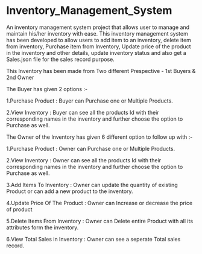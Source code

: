 # Inventory_Management_System
An inventory management system project that allows user to manage and maintain his/her inventory with ease. This inventory management system has been developed to allow users to add item to an inventory, delete item from inventory, Purchase item from Inventory, Update price of the product in the inventory and other details, update inventory status and also get a Sales.json file for the sales record purpose.

This Inventory has been made from Two different Prespective - 1st Buyers & 2nd Owner

The Buyer has given 2 options :- 

1.Purchase Product : Buyer can Purchase one or Multiple Products.

2.View Inventory : Buyer can see all the products Id with their corresponding names in the inventory and further choose the option to Purchase as well.

The Owner of the Inventory has given 6 different option to follow up with :- 

1.Purchase Product : Owner can Purchase one or Multiple Products.

2.View Inventory : Owner can see all the products Id with their corresponding names in the inventory and further choose the option to Purchase as well.

3.Add Items To Inventory : Owner can update the quantity of existing Product or can add a new product to the inventory.

4.Update Price Of The Product : Owner can Increase or decrease the price of product

5.Delete Items From Inventory : Owner can Delete entire Product with all its attributes form the inventory.

6.View Total Sales in Inventory : Owner can see a seperate Total sales record.
